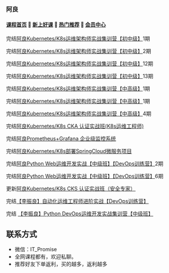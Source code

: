 ### 阿良
#### [**课程首页**](../../README.md) 💖 [**新上好课**](./xshk.md) 💖 [**热门推荐**](./rmtj.md) 💖 [**会员中心**](./vip.md)

完结[阿良Kubernetes/K8s运维架构师实战集训营【初中级】](https://ke.qq.com/course/344137)1期

完结[阿良Kubernetes/K8s运维架构师实战集训营【初中级】](https://ke.qq.com/course/344137)2期

完结[阿良Kubernetes/K8s运维架构师实战集训营【初中级】](https://ke.qq.com/course/344137)12期

完结[阿良Kubernetes/K8s运维架构师实战集训营【初中级】](https://ke.qq.com/course/344137)13期

完结[阿良Kubernetes/K8s运维架构师实战集训营【中高级】](https://ke.qq.com/course/446949)1期

完结[阿良Kubernetes/K8s运维架构师实战集训营【中高级】](https://ke.qq.com/course/446949)1期

完结[阿良Kubernetes/K8s运维架构师实战集训营【中高级】](https://ke.qq.com/course/446949)4期

完结[阿良Kubernetes/K8s CKA 认证实战班(K8s运维工程师)](https://ke.qq.com/course/1709963)

完结[阿良Prometheus+Grafana 企业级监控系统](https://ke.qq.com/course/374130)

完结[阿良Kubernetes/K8s部署SpringCloud微服务项目](https://ke.qq.com/course/429122)

完结[阿良Python Web运维开发实战【中级班】【DevOps训练营】](https://ke.qq.com/course/320021)2期

完结[阿良Python Web运维开发实战【中级班】【DevOps训练营】](https://ke.qq.com/course/320021)6期

更新[阿良Kubernetes/K8s CKS 认证实战班（安全专家）](https://ke.qq.com/course/3547508?tuin=68548dfc)

完结[【李振良】自动化运维工程师进阶实战【DevOps训练营】](https://m.ke.qq.com/course/393257)

完结 [【李振良】Python DevOps运维开发实战集训营【中级班】](https://ke.qq.com/course/320021)



## 联系方式

-  微信：IT_Promise
-  全网课程都有，欢迎私聊。
-  推荐好友下单返利，买的越多，返利越多